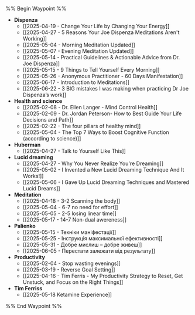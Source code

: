 %% Begin Waypoint %%
- **Dispenza**
	- [[2025-04-19 - Change Your Life by Changing Your Energy]]
	- [[2025-04-27 - 5 Reasons Your Joe Dispenza Meditations Aren't Working]]
	- [[2025-05-04 - Morning Meditation Updated]]
	- [[2025-05-07 - Evening Meditation Updated]]
	- [[2025-05-14 - Practical Guidelines & Actionable Advice from Dr. Joe Dispenza]]
	- [[2025-05-15 - 9 Things to Tell Yourself Every Morning]]
	- [[2025-05-26 - Anonymous Practitioner - 60 Days Manifestation]]
	- [[2025-06-17 - Introduction to Meditations]]
	- [[2025-06-22 - 3 BIG mistakes I was making when practicing Dr Joe Dispenza’s work]]
- **Health and science**
	- [[2025-02-08 - Dr. Ellen Langer - Mind Control Health]]
	- [[2025-02-09 - Dr. Jordan Peterson-  How to Best Guide Your Life Decisions and Path]]
	- [[2025-02-22 - The four pillars of healthy mind]]
	- [[2025-05-04 - The Top 7 Ways to Boost Cognitive Function (according to science)]]
- **Huberman**
	- [[2025-04-27 - Talk to Yourself Like This]]
- **Lucid dreaming**
	- [[2025-04-27 - Why You Never Realize You're Dreaming]]
	- [[2025-05-02 - I Invented a New Lucid Dreaming Technique And It Works!]]
	- [[2025-05-06 - I Gave Up Lucid Dreaming Techniques and Mastered Lucid Dreams]]
- **Meditation**
	- [[2025-04-18 - 3-2 Scanning the body]]
	- [[2025-05-04 - 6-7 no need for effort]]
	- [[2025-05-05 - 2-5 losing linear time]]
	- [[2025-05-17 - 14-7 Non-dual awereness]]
- **Palienko**
	- [[2025-05-15 - Техніки маніфестації]]
	- [[2025-05-25 - Інструкція максимальної ефективності]]
	- [[2025-05-31 - Добре мислиш – добре живеш]]
	- [[2025-06-05 - Перестати залежати від результату]]
- **Productivity**
	- [[2025-02-04 - Stop wasting evenings]]
	- [[2025-03-19 - Reverse Goal Setting]]
	- [[2025-04-16 - Tim Ferris - My Productivity Strategy to Reset, Get Unstuck, and Focus on the Right Things]]
- **Tim Ferriss**
	- [[2025-05-18 Ketamine Experience]]

%% End Waypoint %%
